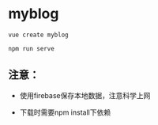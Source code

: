 # myblog

```
vue create myblog
```

```
npm run serve
```
## 注意：

+ 使用firebase保存本地数据，注意科学上网

+ 下载时需要npm install下依赖

